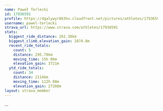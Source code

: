 ```yaml
---
name: Paweł Terlecki
id: 17936591
profile: https://dgalywyr863hv.cloudfront.net/pictures/athletes/17936591/5577025/4/large.jpg
username: pawel-terlecki
strava_url: https://www.strava.com/athletes/17936591
stats:
  biggest_ride_distance: 262.38km
  biggest_climb_elevation_gain: 1074.8m
  recent_ride_totals:
    count: 5
    distance: 295.79km
    moving_time: 15h 06m
    elevation_gain: 3721m
  ytd_ride_totals:
    count: 34
    distance: 2114km
    moving_time: 112h 08m
    elevation_gain: 27288m
layout: strava_member
--- 
```

...
